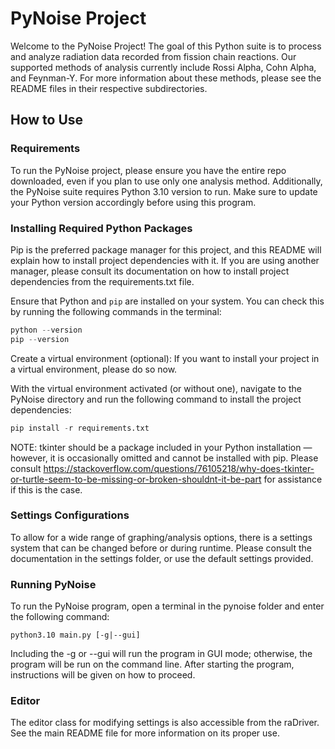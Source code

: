 # PyNoise Project

Welcome to the PyNoise Project! The goal of this Python suite is to process and analyze radiation data recorded from fission chain reactions. Our supported methods of analysis currently include Rossi Alpha, Cohn Alpha, and Feynman-Y. For more information about these methods, please see the README files in their respective subdirectories.

## How to Use



### Requirements

To run the PyNoise project, please ensure you have the entire repo downloaded, even if you plan to use only one analysis method. Additionally, the PyNoise suite requires Python 3.10 version to run. Make sure to update your Python version accordingly before using this program.


### Installing Required Python Packages

Pip is the preferred package manager for this project, and this README will explain how to install project dependencies with it. If you are using another manager, please consult its documentation on how to install project dependencies from the requirements.txt file. 

Ensure that Python and ```pip``` are installed on your system. You can check this by running the following commands in the terminal:
```python
python --version
pip --version
```

Create a virtual environment (optional): If you want to install your project in a virtual environment, please do so now.

With the virtual environment activated (or without one), navigate to the PyNoise directory and run the following command to install the 
project dependencies:
```python
pip install -r requirements.txt
```

NOTE: tkinter should be a package included in your Python installation — however, it is occasionally omitted and cannot be installed with pip. Please consult https://stackoverflow.com/questions/76105218/why-does-tkinter-or-turtle-seem-to-be-missing-or-broken-shouldnt-it-be-part for assistance if this is the case.

### Settings Configurations

To allow for a wide range of graphing/analysis options, there is a settings system that can be changed before or during runtime. Please consult the documentation in the settings folder, or use the default settings provided.

### Running PyNoise

To run the PyNoise program, open a terminal in the pynoise folder and enter the following command:

```python3.10 main.py [-g|--gui]```

Including the -g or --gui will run the program in GUI mode; otherwise, the program will be run on the command line. After starting the program, instructions will be given on how to proceed.

### Editor
The editor class for modifying settings is also accessible from the raDriver. See the main README file for more information on its proper use.